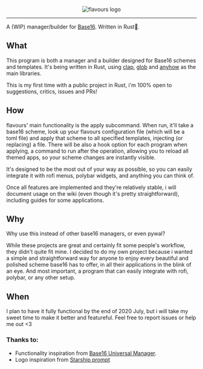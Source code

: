 <p align="center">
  <img src="https://raw.githubusercontent.com/Misterio77/flavours/master/logo.svg" alt="flavours logo"/>
</p>

---

A (WIP) manager/builder for [Base16](https://github.com/chriskempson/base16). Written in Rust🦀.



## What
This program is both a manager and a builder designed for Base16 schemes and templates. It's being written in Rust, using [clap](https://github.com/clap-rs/clap), [glob](https://github.com/rust-lang-nursery/glob) and [anyhow](https://github.com/dtolnay/anyhow) as the main libraries.

This is my first time with a public project in Rust, i'm 100% open to suggestions, critics, issues and PRs!

## How
flavours' main functionality is the apply subcommand. When run, it'll take a base16 scheme, look up your flavours configuration file (which will be a toml file) and apply that scheme to all specified templates, injecting (or replacing) a file. There will be also a hook option for each program when applying, a command to run after the operation, allowing you to reload all themed apps, so your scheme changes are instantly visible.

It's designed to be the most out of your way as possible, so you can easily integrate it with rofi menus, polybar widgets, and anything you can think of.

Once all features are implemented and they're relatively stable, i will document usage on the wiki (even though it's pretty straightforward), including guides for some applications.

## Why
Why use this instead of other base16 managers, or even pywal?

While these projects are great and certainly fit some people's workflow, they didn't quite fit mine. I decided to do my own project because i wanted a simple and straightforward way for anyone to enjoy every beautiful and polished scheme base16 has to offer, in all their applications in the blink of an eye. And most important, a program that can easily integrate with rofi, polybar, or any other setup.

## When
I plan to have it fully functional by the end of 2020 July, but i will take my sweet time to make it better and featureful. Feel free to report issues or help me out <3


### Thanks to:
- Functionality inspiration from [Base16 Universal Manager](https://github.com/pinpox/base16-universal-manager).
- Logo inspiration from [Starship prompt](https://starship.rs)
